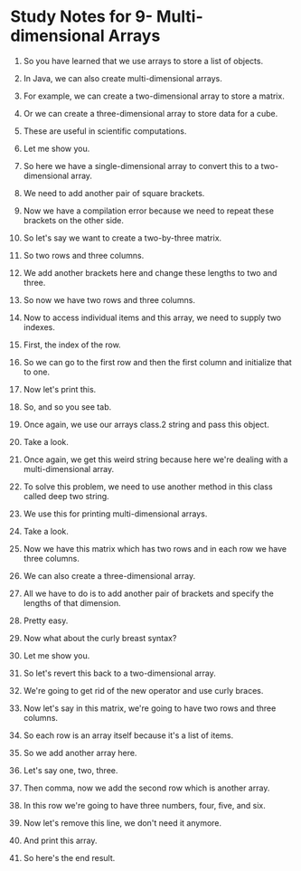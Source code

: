 # Study Notes for 9- Multi-dimensional Arrays

1. So you have learned that we use arrays to store a list of objects.

2. In Java, we can also create multi-dimensional arrays.

3. For example, we can create a two-dimensional array to store a matrix.

4. Or we can create a three-dimensional array to store data for a cube.

5. These are useful in scientific computations.

6. Let me show you.

7. So here we have a single-dimensional array to convert this to a two-dimensional array.

8. We need to add another pair of square brackets.

9. Now we have a compilation error because we need to repeat these brackets on the other side.

10. So let's say we want to create a two-by-three matrix.

11. So two rows and three columns.

12. We add another brackets here and change these lengths to two and three.

13. So now we have two rows and three columns.

14. Now to access individual items and this array, we need to supply two indexes.

15. First, the index of the row.

16. So we can go to the first row and then the first column and initialize that to one.

17. Now let's print this.

18. So, and so you see tab.

19. Once again, we use our arrays class.2 string and pass this object.

20. Take a look.

21. Once again, we get this weird string because here we're dealing with a multi-dimensional array.

22. To solve this problem, we need to use another method in this class called deep two string.

23. We use this for printing multi-dimensional arrays.

24. Take a look.

25. Now we have this matrix which has two rows and in each row we have three columns.

26. We can also create a three-dimensional array.

27. All we have to do is to add another pair of brackets and specify the lengths of that dimension.

28. Pretty easy.

29. Now what about the curly breast syntax?

30. Let me show you.

31. So let's revert this back to a two-dimensional array.

32. We're going to get rid of the new operator and use curly braces.

33. Now let's say in this matrix, we're going to have two rows and three columns.

34. So each row is an array itself because it's a list of items.

35. So we add another array here.

36. Let's say one, two, three.

37. Then comma, now we add the second row which is another array.

38. In this row we're going to have three numbers, four, five, and six.

39. Now let's remove this line, we don't need it anymore.

40. And print this array.

41. So here's the end result.
